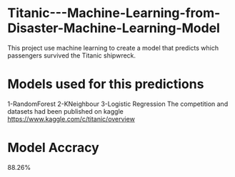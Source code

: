 # Titanic---Machine-Learning-from-Disaster-Machine-Learning-Model
This project use machine learning to create a model that predicts which passengers survived the Titanic shipwreck.
# Models used for this predictions
1-RandomForest
 2-KNeighbour
 3-Logistic Regression
The competition and datasets had been published on kaggle 
https://www.kaggle.com/c/titanic/overview

# Model Accracy 
88.26%

 
